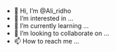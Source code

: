 - 👋 Hi, I’m @Ali_ridho
- 👀 I’m interested in ...
- 🌱 I’m currently learning ...
- 💞️ I’m looking to collaborate on ...
- 📫 How to reach me ...

<!---
Aliridhoks/Aliridhoks is a ✨ special ✨ repository because its `README.md` (this file) appears on your GitHub profile.
You can click the Preview link to take a look at your changes.
--->
